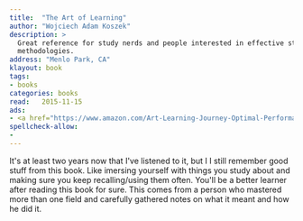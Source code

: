 ```yaml
---
title:  "The Art of Learning"
author: "Wojciech Adam Koszek"
description: >
  Great reference for study nerds and people interested in effective study
  methodologies.
address: "Menlo Park, CA"
klayout: book
tags:
- books
categories: books
read:	2015-11-15
ads:
- <a href="https://www.amazon.com/Art-Learning-Journey-Optimal-Performance/dp/0743277465/ref=as_li_ss_il?s=books&ie=UTF8&qid=1466060927&sr=1-1&keywords=the+art+of+learning&linkCode=li2&tag=wkoszek08-20&linkId=6457216ae601418806c3d11d17e35cb0" target="_blank"><img border="0" src="//ws-na.amazon-adsystem.com/widgets/q?_encoding=UTF8&ASIN=0743277465&Format=_SL160_&ID=AsinImage&MarketPlace=US&ServiceVersion=20070822&WS=1&tag=wkoszek08-20" ></a><img src="//ir-na.amazon-adsystem.com/e/ir?t=wkoszek08-20&l=li2&o=1&a=0743277465" width="1" height="1" border="0" alt="" style="border:none !important; margin:0px !important;" />
spellcheck-allow:
- 
---
```


It's at least two years now that I've listened to it, but I I still remember
good stuff from this book. Like imersing yourself with things you study
about and making sure you keep recalling/using them often. You'll be a
better learner after reading this book for sure. This comes from a person
who mastered more than one field and carefully gathered notes on what it
meant and how he did it.

